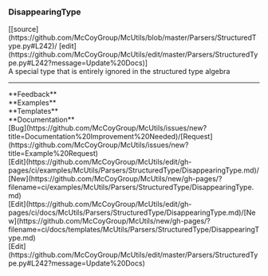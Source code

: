 ### <a id="McUtils.Parsers.StructuredType.DisappearingType">DisappearingType</a> 
<div class="docs-source-link" markdown="1">
[[source](https://github.com/McCoyGroup/McUtils/blob/master/Parsers/StructuredType.py#L242)/
[edit](https://github.com/McCoyGroup/McUtils/edit/master/Parsers/StructuredType.py#L242?message=Update%20Docs)]
</div>
A special type that is entirely ignored in the structured type algebra











---


<div markdown="1" class="text-secondary">
<div class="container">
  <div class="row">
   <div class="col" markdown="1">
**Feedback**   
</div>
   <div class="col" markdown="1">
**Examples**   
</div>
   <div class="col" markdown="1">
**Templates**   
</div>
   <div class="col" markdown="1">
**Documentation**   
</div>
   <div class="col" markdown="1">
   
</div>
   <div class="col" markdown="1">
   
</div>
   <div class="col" markdown="1">
   
</div>
</div>
  <div class="row">
   <div class="col" markdown="1">
[Bug](https://github.com/McCoyGroup/McUtils/issues/new?title=Documentation%20Improvement%20Needed)/[Request](https://github.com/McCoyGroup/McUtils/issues/new?title=Example%20Request)   
</div>
   <div class="col" markdown="1">
[Edit](https://github.com/McCoyGroup/McUtils/edit/gh-pages/ci/examples/McUtils/Parsers/StructuredType/DisappearingType.md)/[New](https://github.com/McCoyGroup/McUtils/new/gh-pages/?filename=ci/examples/McUtils/Parsers/StructuredType/DisappearingType.md)   
</div>
   <div class="col" markdown="1">
[Edit](https://github.com/McCoyGroup/McUtils/edit/gh-pages/ci/docs/McUtils/Parsers/StructuredType/DisappearingType.md)/[New](https://github.com/McCoyGroup/McUtils/new/gh-pages/?filename=ci/docs/templates/McUtils/Parsers/StructuredType/DisappearingType.md)   
</div>
   <div class="col" markdown="1">
[Edit](https://github.com/McCoyGroup/McUtils/edit/master/Parsers/StructuredType.py#L242?message=Update%20Docs)   
</div>
   <div class="col" markdown="1">
   
</div>
   <div class="col" markdown="1">
   
</div>
   <div class="col" markdown="1">
   
</div>
</div>
</div>
</div>

